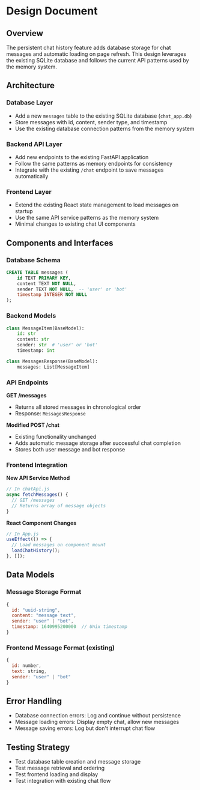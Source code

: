 # Design Document

## Overview

The persistent chat history feature adds database storage for chat messages and automatic loading on page refresh. This design leverages the existing SQLite database and follows the current API patterns used by the memory system.

## Architecture

### Database Layer
- Add a new `messages` table to the existing SQLite database (`chat_app.db`)
- Store messages with id, content, sender type, and timestamp
- Use the existing database connection patterns from the memory system

### Backend API Layer
- Add new endpoints to the existing FastAPI application
- Follow the same patterns as memory endpoints for consistency
- Integrate with the existing `/chat` endpoint to save messages automatically

### Frontend Layer
- Extend the existing React state management to load messages on startup
- Use the same API service patterns as the memory system
- Minimal changes to existing chat UI components

## Components and Interfaces

### Database Schema

```sql
CREATE TABLE messages (
    id TEXT PRIMARY KEY,
    content TEXT NOT NULL,
    sender TEXT NOT NULL,  -- 'user' or 'bot'
    timestamp INTEGER NOT NULL
);
```

### Backend Models

```python
class MessageItem(BaseModel):
    id: str
    content: str
    sender: str  # 'user' or 'bot'
    timestamp: int

class MessagesResponse(BaseModel):
    messages: List[MessageItem]
```

### API Endpoints

**GET /messages**
- Returns all stored messages in chronological order
- Response: `MessagesResponse`

**Modified POST /chat**
- Existing functionality unchanged
- Adds automatic message storage after successful chat completion
- Stores both user message and bot response

### Frontend Integration

**New API Service Method**
```javascript
// In chatApi.js
async fetchMessages() {
  // GET /messages
  // Returns array of message objects
}
```

**React Component Changes**
```javascript
// In App.js
useEffect(() => {
  // Load messages on component mount
  loadChatHistory();
}, []);
```

## Data Models

### Message Storage Format
```javascript
{
  id: "uuid-string",
  content: "message text",
  sender: "user" | "bot",
  timestamp: 1640995200000  // Unix timestamp
}
```

### Frontend Message Format (existing)
```javascript
{
  id: number,
  text: string,
  sender: "user" | "bot"
}
```

## Error Handling

- Database connection errors: Log and continue without persistence
- Message loading errors: Display empty chat, allow new messages
- Message saving errors: Log but don't interrupt chat flow

## Testing Strategy

- Test database table creation and message storage
- Test message retrieval and ordering
- Test frontend loading and display
- Test integration with existing chat flow